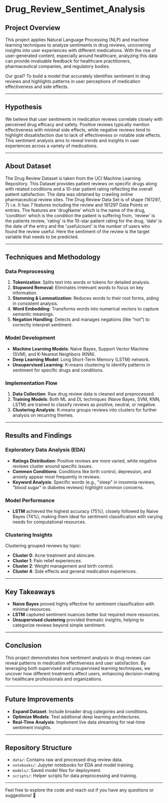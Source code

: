 # Drug_Review_Sentimet_Analysis


## Project Overview
This project applies Natural Language Processing (NLP) and machine learning techniques to analyze sentiments in drug reviews, uncovering insights into user experiences with different medications. With the rise of user-generated content, especially around healthcare, analyzing this data can provide invaluable feedback for healthcare practitioners, pharmaceutical companies, and regulatory bodies.

Our goal? To build a model that accurately identifies sentiment in drug reviews and highlights patterns in user perceptions of medication effectiveness and side effects.

---

## Hypothesis
We believe that user sentiments in medication reviews correlate closely with perceived drug efficacy and safety. Positive reviews typically mention effectiveness with minimal side effects, while negative reviews tend to highlight dissatisfaction due to lack of effectiveness or notable side effects. This sentiment analysis aims to reveal trends and insights in user experiences across a variety of medications.

---

## About Dataset 
The Drug Review Dataset is taken from the UCI Machine Learning Repository. This Dataset provides patient reviews on specific drugs along with related conditions and a 10-star patient rating reflecting the overall patient satisfaction. The data was obtained by crawling online pharmaceutical review sites. The Drug Review Data Set is of shape (161297, 7) i.e. It has 7 features including the review and 161297 Data Points or entries.
The features are 'drugName' which is the name of the drug, 'condition' which is the condition the patient is suffering from, 'review' is the patients review, 'rating' is the 10-star patient rating for the drug, 'date' is the date of the entry and the 'usefulcount' is the number of users who found the review useful.
Here the sentiment of the review is the target variable that needs to be predicted. 

---

## Techniques and Methodology

### Data Preprocessing
1. **Tokenization**: Splits text into words or tokens for detailed analysis.
2. **Stopword Removal**: Eliminates irrelevant words to focus on key information.
3. **Stemming & Lemmatization**: Reduces words to their root forms, aiding in consistent analysis.
4. **Word Embedding**: Transforms words into numerical vectors to capture semantic meanings.
5. **Negation Handling**: Detects and manages negations (like “not”) to correctly interpret sentiment.

### Model Development
- **Machine Learning Models**: Naive Bayes, Support Vector Machine (SVM), and K-Nearest Neighbors (KNN).
- **Deep Learning Model**: Long Short-Term Memory (LSTM) network.
- **Unsupervised Learning**: K-means clustering to identify patterns in sentiment for specific drugs and conditions.

### Implementation Flow
1. **Data Collection**: Raw drug review data is cleaned and preprocessed.
2. **Training Models**: Both ML and DL techniques (Naive Bayes, SVM, KNN, LSTM) are trained to classify reviews as positive, neutral, or negative.
3. **Clustering Analysis**: K-means groups reviews into clusters for further analysis on recurring themes.

---

## Results and Findings

### Exploratory Data Analysis (EDA)
- **Ratings Distribution**: Positive reviews are more varied, while negative reviews cluster around specific issues.
- **Common Conditions**: Conditions like birth control, depression, and anxiety appear most frequently in reviews.
- **Keyword Analysis**: Specific words (e.g., "sleep" in insomnia reviews, "blood sugar" in diabetes reviews) highlight common concerns.

### Model Performance
- **LSTM** achieved the highest accuracy (75%), closely followed by Naive Bayes (74%), making them ideal for sentiment classification with varying needs for computational resources.

### Clustering Insights
Clustering grouped reviews by topic:
- **Cluster 0**: Acne treatment and skincare.
- **Cluster 1**: Pain relief experiences.
- **Cluster 2**: Weight management and birth control.
- **Cluster 4**: Side effects and general medication experiences.

---

## Key Takeaways
- **Naive Bayes** proved highly effective for sentiment classification with minimal resources.
- **LSTM** captured sentiment nuances better but required more resources.
- **Unsupervised clustering** provided thematic insights, helping to categorize reviews beyond simple sentiment.

---

## Conclusion
This project demonstrates how sentiment analysis in drug reviews can reveal patterns in medication effectiveness and user satisfaction. By leveraging both supervised and unsupervised learning techniques, we uncover how different treatments affect users, enhancing decision-making for healthcare professionals and organizations.

---

## Future Improvements
- **Expand Dataset**: Include broader drug categories and conditions.
- **Optimize Models**: Test additional deep learning architectures.
- **Real-Time Analysis**: Implement live data streaming for real-time sentiment insights.

---

## Repository Structure
- `data/`: Contains raw and processed drug review data.
- `notebooks/`: Jupyter notebooks for EDA and model training.
- `models/`: Saved model files for deployment.
- `scripts/`: Helper scripts for data preprocessing and training.

---

Feel free to explore the code and reach out if you have any questions or suggestions! 🚀
